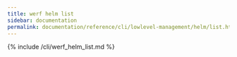 ```yaml
---
title: werf helm list
sidebar: documentation
permalink: documentation/reference/cli/lowlevel-management/helm/list.html
---
```


{% include /cli/werf_helm_list.md %}
